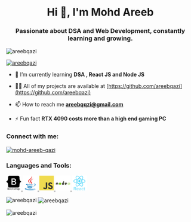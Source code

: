 <h1 align="center">Hi 👋, I'm Mohd Areeb</h1>
<h3 align="center">Passionate about DSA and Web Development, constantly learning and growing.</h3>

<p align="left"> <img src="https://komarev.com/ghpvc/?username=areebqazi&label=Profile%20views&color=0e75b6&style=flat" alt="areebqazi" /> </p>

<p align="left"> <a href="https://github.com/ryo-ma/github-profile-trophy"><img src="https://github-profile-trophy.vercel.app/?username=areebqazi" alt="areebqazi" /></a> </p>

- 🌱 I’m currently learning **DSA , React JS and Node JS**

- 👨‍💻 All of my projects are available at [https://github.com/areebqazi](https://github.com/areebqazi)

- 📫 How to reach me **areebqqzi@gmail.com**

- ⚡ Fun fact **RTX 4090 costs more than a high end gaming PC**

<h3 align="left">Connect with me:</h3>
<p align="left">
<a href="https://linkedin.com/in/mohd-areeb-qazi" target="blank"><img align="center" src="https://raw.githubusercontent.com/rahuldkjain/github-profile-readme-generator/master/src/images/icons/Social/linked-in-alt.svg" alt="mohd-areeb-qazi" height="30" width="40" /></a>
</p>

<h3 align="left">Languages and Tools:</h3>
<p align="left"> <a href="https://getbootstrap.com" target="_blank" rel="noreferrer"> <img src="https://raw.githubusercontent.com/devicons/devicon/master/icons/bootstrap/bootstrap-plain-wordmark.svg" alt="bootstrap" width="40" height="40"/> </a> <a href="https://www.java.com" target="_blank" rel="noreferrer"> <img src="https://raw.githubusercontent.com/devicons/devicon/master/icons/java/java-original.svg" alt="java" width="40" height="40"/> </a> <a href="https://developer.mozilla.org/en-US/docs/Web/JavaScript" target="_blank" rel="noreferrer"> <img src="https://raw.githubusercontent.com/devicons/devicon/master/icons/javascript/javascript-original.svg" alt="javascript" width="40" height="40"/> </a> <a href="https://nodejs.org" target="_blank" rel="noreferrer"> <img src="https://raw.githubusercontent.com/devicons/devicon/master/icons/nodejs/nodejs-original-wordmark.svg" alt="nodejs" width="40" height="40"/> </a> <a href="https://reactjs.org/" target="_blank" rel="noreferrer"> <img src="https://raw.githubusercontent.com/devicons/devicon/master/icons/react/react-original-wordmark.svg" alt="react" width="40" height="40"/> </a> </p>

<p><img align="left" src="https://github-readme-stats.vercel.app/api/top-langs?username=areebqazi&show_icons=true&locale=en&layout=compact" alt="areebqazi" /></p>

<p>&nbsp;<img align="center" src="https://github-readme-stats.vercel.app/api?username=areebqazi&show_icons=true&locale=en" alt="areebqazi" /></p>

<p><img align="center" src="https://github-readme-streak-stats.herokuapp.com/?user=areebqazi&" alt="areebqazi" /></p>
